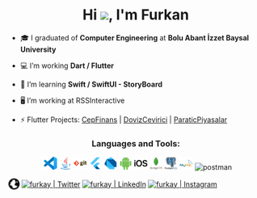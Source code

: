 <h1 align="center">Hi <img src="https://media.giphy.com/media/hvRJCLFzcasrR4ia7z/giphy.gif" width="25px">, I'm Furkan </h1>


- 🎓 I graduated of **Computer Engineering** at **Bolu Abant İzzet Baysal University**

- 💻 I’m working **Dart / Flutter**

- 🌱 I’m learning **Swift / SwiftUI - StoryBoard**

- 🖥️ I’m working at RSSInteractive




- ⚡ Flutter Projects: 
    [CepFinans](https://dovizceviri.app) | [DovizCevirici](https://www.cepfinans.com) | [ParaticPiyasalar](https://www.paraticpiyasalar.app)
    

<h3 align="center", style="text-align:center">Languages and Tools:</h3>

<p align="center">&nbsp;

<img style="text-align:center" alt="Visual Studio Code" width="26px" src="https://raw.githubusercontent.com/github/explore/80688e429a7d4ef2fca1e82350fe8e3517d3494d/topics/visual-studio-code/visual-studio-code.png" />
<img style="text-align:center" src="https://raw.githubusercontent.com/devicons/devicon/master/icons/java/java-original.svg" alt="java" width="26px" /> 
<img style="text-align:center" alt="Git" width="26px" src="https://raw.githubusercontent.com/github/explore/80688e429a7d4ef2fca1e82350fe8e3517d3494d/topics/git/git.png" />
<img style="text-align:center" alt="Flutter" width="26px" src="https://raw.githubusercontent.com/github/explore/80688e429a7d4ef2fca1e82350fe8e3517d3494d/topics/flutter/flutter.png" />
<img style="text-align:center" alt="Dart" width="26px" src="https://raw.githubusercontent.com/github/explore/80688e429a7d4ef2fca1e82350fe8e3517d3494d/topics/dart/dart.png" />
<img style="text-align:center" alt="Android" width="26px" src="https://raw.githubusercontent.com/github/explore/80688e429a7d4ef2fca1e82350fe8e3517d3494d/topics/android/android.png" />
<img style="text-align:center" alt="Ios" width="26px" src="https://raw.githubusercontent.com/github/explore/80688e429a7d4ef2fca1e82350fe8e3517d3494d/topics/ios/ios.png" />
<img style="text-align:center" src="https://raw.githubusercontent.com/devicons/devicon/master/icons/mongodb/mongodb-original-wordmark.svg" alt="mongodb" width="26"/> 
<img style="text-align:center" src="https://raw.githubusercontent.com/devicons/devicon/master/icons/postgresql/postgresql-original-wordmark.svg" alt="postgresql" width="26px" /> 
<img style="text-align:center" src="https://raw.githubusercontent.com/devicons/devicon/master/icons/mysql/mysql-original-wordmark.svg" alt="mysql" width="26px"/>
<img style="text-align:center" src="https://www.vectorlogo.zone/logos/getpostman/getpostman-icon.svg" alt="postman" width="26px" /> 
</p>

    
[<img align="center" alt="furkanolkay.com" width="22px" src="https://raw.githubusercontent.com/iconic/open-iconic/master/svg/globe.svg" />](https://furkanolkay.com)
[<img align="center" alt="furkay | Twitter" width="22px" src="https://cdn.jsdelivr.net/npm/simple-icons@v3/icons/twitter.svg" />](https://twitter.com/FurkayOlkay)
[<img align="center" alt="furkay | LinkedIn" width="22px" src="https://cdn.jsdelivr.net/npm/simple-icons@v3/icons/linkedin.svg" />](https://tr.linkedin.com/in/furkan-saffet-olkay)
[<img align="center" alt="furkay | Instagram" width="22px" src="https://cdn.jsdelivr.net/npm/simple-icons@v3/icons/instagram.svg" />](https://instagram.com/furkay14)
